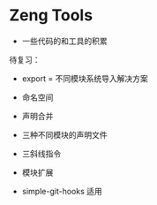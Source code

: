 # Zeng Tools

- 一些代码的和工具的积累

待复习：

- export = 不同模块系统导入解决方案
- 命名空间
- 声明合并
- 三种不同模块的声明文件
- 三斜线指令
- 模块扩展

- simple-git-hooks 适用
